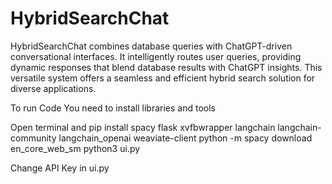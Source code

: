 # HybridSearchChat
HybridSearchChat combines database queries with ChatGPT-driven conversational interfaces. It intelligently routes user queries, providing dynamic responses that blend database results with ChatGPT insights. This versatile system offers a seamless and efficient hybrid search solution for diverse applications.

To run Code
You need to install libraries and tools 

Open terminal and 
pip install spacy flask xvfbwrapper langchain langchain-community langchain_openai weaviate-client
python -m spacy download en_core_web_sm
python3 ui.py

Change API Key in ui.py

